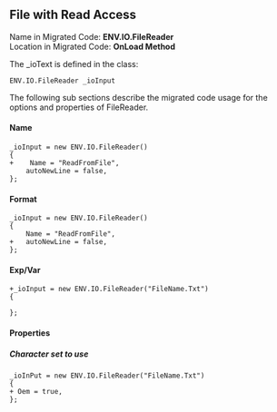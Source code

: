 ﻿## File with Read Access

Name in Migrated Code: **ENV.IO.FileReader** <br>
Location in Migrated Code: **OnLoad Method** 

The _ioText is defined in the class:
```csdiff
ENV.IO.FileReader _ioInput
```

The following sub sections describe the migrated code usage for the options and properties of FileReader.

#### Name

```csdiff
_ioInput = new ENV.IO.FileReader()
{
+    Name = "ReadFromFile",
    autoNewLine = false,  
};
```

#### Format
```csdiff
_ioInput = new ENV.IO.FileReader()
{     
    Name = "ReadFromFile",
+   autoNewLine = false,  
};
```

#### Exp/Var

```csdiff
+_ioInput = new ENV.IO.FileReader("FileName.Txt")
{     

};
```

#### Properties

##### Character set to use

```csdiff
_ioInPut = new ENV.IO.FileReader("FileName.Txt")
{     
+ Oem = true,
};
```

